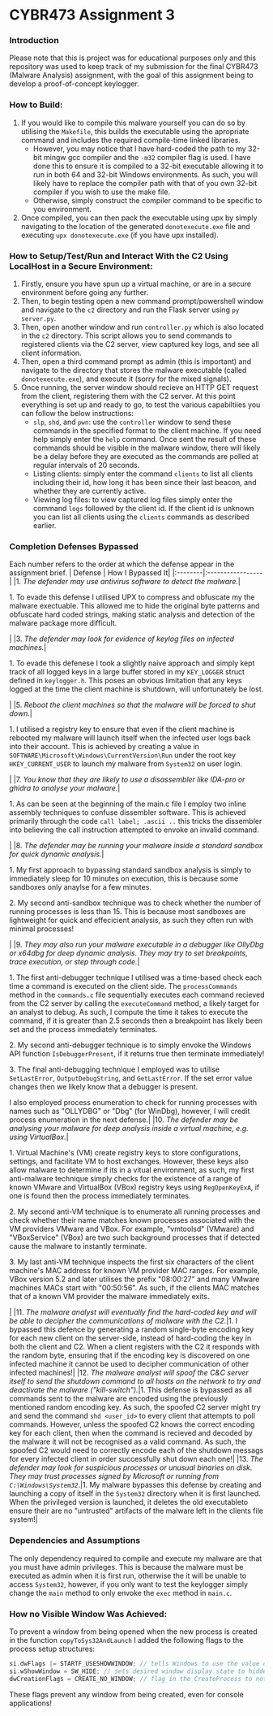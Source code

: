# CYBR473 Assignment 3

### **Introduction**
Please note that this is project was for educational purposes only and this repository was used to keep track of my submission for the final CYBR473 (Malware Analysis) assignment, with the goal of this assignment being to develop a proof-of-concept keylogger.   

### **How to Build:**
1. If you would like to compile this malware yourself you can do so by utilising the `Makefile`, this builds the executable using the apropriate command and includes the required compile-time linked libraries.
   * However, you may notice that I have hard-coded the path to my 32-bit mingw gcc compiler and the `-m32` compiler flag is used. I have done this to ensure it is compiled to a 32-bit executable allowing it to run in both 64 and 32-bit Windows environments. As such, you will likely have to replace the compiler path with that of you own 32-bit compiler if you wish to use the make file.
   * Otherwise, simply construct the compiler command to be specific to you environment.
2. Once compiled, you can then pack the executable using upx by simply navigating to the location of the generated `donotexecute.exe` file and executing `upx donotexecute.exe` (if you have upx installed).

### **How to Setup/Test/Run and Interact With the C2 Using LocalHost in a Secure Environment:**
1. Firstly, ensure you have spun up a virtual machine, or are in a secure environment before going any further. 
2. Then, to begin testing open a new command prompt/powershell window and navigate to the `c2` directory and run the Flask server using `py server.py`.
3. Then, open another window and run `controller.py` which is also located in the `c2` directory. This script allows you to send commands to registered clients via the C2 server, view captured key logs, and see all client information.
4. Then, open a third command prompt as admin (this is important) and navigate to the directory that stores the malware executable (called `donotexecute.exe`), and execute it (sorry for the mixed signals).
5. Once running, the server window should recieve an HTTP GET request from the client, registering them with the C2 server. At this point everything is set up and ready to go, to test the various capabiltiies you can follow the below instructions:
   * `slp`, `shd`, and `pwn`: use the `controller` window to send these commands in the specified format to the client machine. If you need help simply enter the `help` command. Once sent the result of these commands should be visible in the malware window, there will likely be a delay before they are executed as the commands are polled at regular intervals of 20 seconds.
   * Listing clients: simply enter the command `clients` to list all clients including their id, how long it has been since their last beacon, and whether they are currently active.
   * Viewing log files: to view captured log files simply enter the command `logs` followed by the client id. If the client id is unknown you can list all clients using the `clients` commands as described earlier.


### **Completion Defenses Bypassed**
Each number refers to the order at which the defense appear in the assignment brief.
| Defense | How I Bypassed It|
|:--------|:-----------------|
|1. *The defender may use antivirus software to detect the malware.*|<p>1. To evade this defense I utilised UPX to compress and obfuscate my the malware exectuable. This allowed me to hide the original byte patterns and obfuscate hard coded strings, making static analysis and detection of the malware package more difficult.</p>|
|3. *The defender may look for evidence of keylog files on infected machines.*|<p>1. To evade this defenese I took a slightly naive approach and simply kept track of all logged keys in a large buffer stored in my `KEY_LOGGER` struct defined in `keylogger.h`. This poses an obvious limitation that any keys logged at the time the client machine is shutdown, will unfortunately be lost.</p>|
|5. *Reboot the client machines so that the malware will be forced to shut down.*|<p>1. I utilised a registry key to ensure that even if the client machine is rebooted my malware will launch itself when the infected user logs back into their account. This is achieved by creating a value in `SOFTWARE\Microsoft\Windows\CurrentVersion\Run` under the root key `HKEY_CURRENT_USER` to launch my malware from `System32` on user login.</p>|
|7. *You know that they are likely to use a disassembler like IDA-pro or ghidra to analyse your malware.*|<p>1. As can be seen at the beginning of the main.c file I employ two inline assembly techniques to confuse dissembler software. This is achieved primarily through the code `call label; .ascii ..` this tricks the dissembler into believing the call instruction attempted to envoke an invalid command.</p>|
|8. *The defender may be running your malware inside a standard sandbox for quick dynamic analysis.*|<p>1. My first approach to bypassing standard sandbox analysis is simply to immediately sleep for 10 minutes on execution, this is because some sandboxes only anaylse for a few minutes.</p><p>2. My second anti-sandbox technique was to check whether the number of running processes is less than 15. This is because most sandboxes are lightweight for quick and effecicient analysis, as such they often run with minimal processes!</p>|
|9. *They may also run your malware executable in a debugger like OllyDbg or x64dbg for deep dynamic analysis. They may try to set breakpoints, trace execution, or step through code.*|<p>1. The first anti-debugger technique I utilised was a time-based check each time a command is executed on the client side. The `processCommands` method in the `commands.c` file sequentially executes each command recieved from the C2 server by calling the `executeCommand` method, a likely target for an analyst to debug. As such, I compute the time it takes to execute the command, if it is greater than 2.5 seconds then a breakpoint has likely been set and the process immediately terminates.</p><p>2. My second anti-debugger technique is to simply envoke the Windows API function `IsDebuggerPresent`, if it returns true then terminate immediately!</p><p>3. The final anti-debugging technique I employed was to utilise `SetLastError`, `OutputDebugString`, and `GetLastError`. If the set error value changes then we likely know that a debugger is present.</p><p>I also employed process enumeration to check for running processes with names such as "OLLYDBG" or "Dbg" (for WinDbg), however, I will credit process enumeration in the next defense.|
|10. *The defender may be analysing your malware for deep analysis inside a virtual machine, e.g. using VirtualBox.*|<p>1. Virtual Machine's (VM) create registry keys to store configurations, settings, and facilitate VM to host exchanges. However, these keys also allow malware to determine if its in a vitual environment, as such, my first anti-malware technique simply checks for the existence of a range of known VMware and VirtualBox (VBox) registry keys using `RegOpenKeyExA`, if one is found then the process immediately terminates.</p><p>2. My second anti-VM technique is to enumerate all running processes and check whether their name matches known processes associated with the VM providers VMware and VBox. For example, "vmtoolsd" (VMware) and "VBoxService" (VBox) are two such background processes that if detected cause the malware to instantly terminate.</p><p>3. My last anti-VM technique inspects the first six characters of the client machine's MAC address for known VM provider MAC ranges. For example, VBox version 5.2 and later utilises the prefix "08:00:27" and many VMware machines MACs start with "00:50:56". As such, if the clients MAC matches that of a known VM provider the malware immediately exits.</p>|
|11. *The malware analyst will eventually find the hard-coded key and will be able to decipher the communications of malware with the C2.*|1. I bypassed this defence by generating a random single-byte encoding key for each new client on the server-side, instead of hard-coding the key in both the client and C2. When a client registers with the C2 it responds with the random byte, ensuring that if the encoding key is discovered on one infected machine it cannot be used to decipher communication of other infected machines!|
|12. *The malware analyst will spoof the C&C server itself to send the shutdown command to all hosts on the network to try and deactivate the malware ("kill-switch").*|1. This defense is bypassed as all commands sent to the malware are encoded using the previously mentioned random encoding key. As such, the spoofed C2 server might try and send the command `shd <user_id>` to every client that attempts to poll commands. However, unless the spoofed C2 knows the correct encoding key for each client, then when the command is recieved and decoded by the malware it will not be recognised as a valid command. As such, the spoofed C2 would need to correctly encode each of the shutdown messags for every infected client in order successfully shut down each one!|
|13. *The defender may look for suspicious processes or unusual binaries on disk. They may trust processes signed by Microsoft or running from `C:\Windows\System32`*.|1. My malware bypasses this defense by creating and launching a copy of itself in the `System32` directory when it is first launched. When the privileged version is launched, it deletes the old executableto ensure their are no "untrusted" artifacts of the malware left in the clients file system!|

### **Dependencies and Assumptions**
The only dependency required to compile and execute my malware are that you must have admin privileges. This is because the malware must be executed as admin when it is first run, otherwise the it will be unable to access `System32`, however, if you only want to test the keylogger simply change the `main` method to only envoke the `exec` method in `main.c`.

### How no Visible Window Was Achieved:
To prevent a window from being opened when the new process is created in the function `copyToSys32AndLaunch` I added the following flags to the process setup structures: 
```c
si.dwFlags |= STARTF_USESHOWWINDOW; // tells Windows to use the value of wShowWindow to determine how to display the new process's window
si.wShowWindow = SW_HIDE; // sets desired window display state to hidden
dwCreationFlags = CREATE_NO_WINDOW; // flag in the CreateProcess to not create a console window at all
```
These flags prevent any window from being created, even for console applications!
